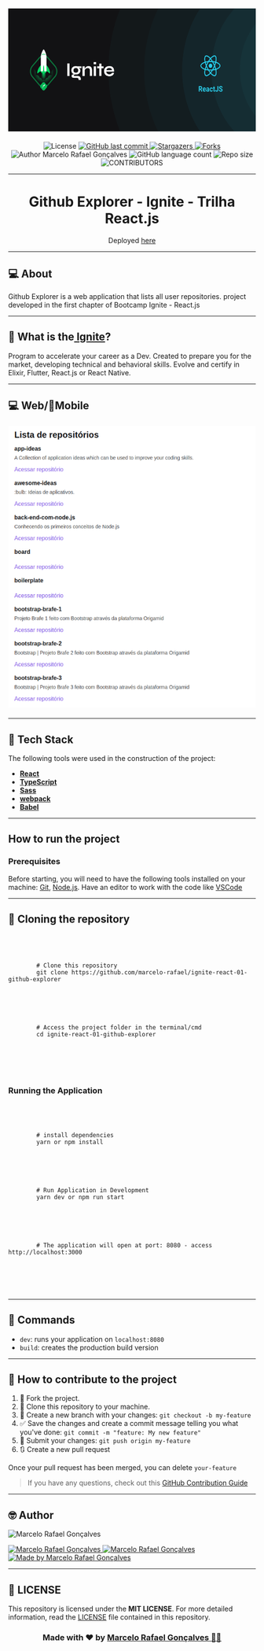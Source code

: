<!--==================== HERO  ====================-->
<h4 align="center">
  <img 
    alt="github-explorer" 
    title="github-explorer" 
    src=".github/cover-reactjs.png" 
    width="700px" 
    height="250" />
</h4>

<!--==================== BADGES  ====================-->
<div align="center">
  <!-- LICENSE -->
  <img 
    alt="License" 
    src="https://img.shields.io/badge/license-MIT-5965e0?style=for-the-badge&labelColor=5A5A5A&color=0077B5">
  <!-- LAST COMMIT -->
  <a 
    href="https://github.com/marcelo-rafael/ignite-react-01-github-explorer/commits/master">
    <img 
      alt="GitHub last commit" 
      src="https://img.shields.io/github/last-commit/marcelo-rafael/ignite-react-01-github-explorer?style=for-the-badge&label=last%20commit:&labelColor=5A5A5A&color=0077B5">
  </a>
  <!-- STARS -->
  <a 
    href="https://github.com/marcelo-rafael/ignite-react-01-github-explorer/stargazers/master">
    <img 
      alt="Stargazers" 
      src="https://img.shields.io/github/stars/marcelo-rafael/ignite-react-01-github-explorer?style=for-the-badge&label=stars&labelColor=5A5A5A&color=0077B5&logo=github">
  </a>
  <!-- FORKS -->
  <a 
    href="https://github.com/marcelo-rafael/ignite-react-01-github-explorer/forks/master">
    <img 
      alt="Forks" 
      src="https://img.shields.io/github/forks/marcelo-rafael/ignite-react-01-github-explorer?style=for-the-badge&label=forks&labelColor=5A5A5A&color=0077B5&logo=github">
  </a>
  <!-- AUTHOR -->
  <img 
    alt="Author Marcelo Rafael Gonçalves" 
    src="https://img.shields.io/badge/author-Marcelo%20Rafael-informational?style=for-the-badge&labelColor=5A5A5A&color=0077B5">
  <!-- LANGUAGES -->
  <img 
    alt="GitHub language count" 
    src="https://img.shields.io/github/languages/count/marcelo-rafael/ignite-react-01-github-explorer?style=for-the-badge&labelColor=5A5A5A&color=0077B5">
  <!-- REPO SIZE -->
    <img 
      alt="Repo size" 
      src="https://img.shields.io/github/repo-size/marcelo-rafael/ignite-react-01-github-explorer?style=for-the-badge&labelColor=5A5A5A&color=0077B5">
  <!-- CONTRIBUTORS -->
    <img 
      alt="CONTRIBUTORS" 
      src="https://img.shields.io/github/contributors/marcelo-rafael/ignite-react-01-github-explorer?style=for-the-badge&labelColor=5A5A5A&color=0077B5">
</div>

<!--==================== TITLE  ====================-->
<hr>
<div>
  <h1 align="center">
    Github Explorer - Ignite - Trilha React.js
  </h1>
  <p align="center">Deployed 
    <a href="https://ignite-react-01-github-explorer.vercel.app/">here</a>
  </p>
</div>

<!--==================== ABOUT THIS PROJECT  ====================-->
<hr>
<div>
  <h2>💻 About</h2>
  <p>Github Explorer is a web application that lists all user repositories. project developed in the first chapter of Bootcamp Ignite - React.js
  </p>
</div>

<!--==================== ABOUT THIS IGNITE  ====================-->
<hr>
<div>
  <h2>🚀 What is the<a href="https://rocketseat.com.br/ignite"> Ignite</a>?</h2>
  <p>Program to accelerate your career as a Dev. Created to prepare you for the     market, developing technical and behavioral skills. Evolve and certify in Elixir, Flutter, React.js or React Native.
  </p>
</div>

<!-- ==================== FEATURES  ====================-->
<!-- <hr>
<div>
  <h2>📋 Features</h2>
  <ul>
    <li>[x] Sessão de home</li>
    <li>[x] Sessão sobre</li>
    <li>[x] Sessão de serviços</li>
    <li>[x] Sessão de depoimentos</li>
    <li>[x] Sessão de contacto</li>
    <li>[x] Botão de agendamento para o WhatsApp.</li>
    <li>[x] Ícones das redes sociais.</li>
  </ul>
</div>  -->

<!-- ==================== LAYOUT  ====================-->
<hr>
<div>
  <!-- <h2>🎨 Layout</h4>
  <p>O layout da aplicação está disponível no Figma:</p>
  <p>
    <a href="https://www.figma.com/file/x2gNYqpuVmCZacAoPEeiuv/Origin-Six-(Copy)?node-id=0%3A1">
    <img alt="Made by marcelo-rafael" src="https://img.shields.io/badge/Acessar Layout-Figma-5965e0?style=for-the-badge&labelColor=5A5A5A&color=0077B5">
    </a>
  </p>
  <p>Design feito por 
    <a href="https://dribbble.com/rebeccagonzalez">Rebecca Gonzalez</a>
  </p> -->
  <h2>💻 Web/📱Mobile</h2>
  <h4 align="center">
    <img 
      alt="github-explorer" 
      title="github-explorer" 
      src=".github/github-explorer.png" 
      width="700px" />
  </h4>
</div>

<!--==================== CHALLENGES  ====================-->
<!-- <hr>
<div>
  <h4>⚔️  Desafios para melhorar a aplicação</h4>
    <ul>
      <li>[ ] Criar documentação
      <li>[ ] Gif de exemplo</li>
      <li>[x] Readme-me incrível</li>
      <li>[x] Tecnologias usadas</li>
      <li>[x] Setup do projeto</li>
      <li>[x] Funcionalidades</li>
      <li>[ ] Screenshot das páginas</li>
      <li>[ ] Adicionar favicon</li>
      <li>[ ] Melhorar estilos</li>
      <li>[ ] breakpoints - adaptar para outros dispositivos</li>
      <li>[ ] Mobile First</li>
      <li>[ ] Trocar cores, fontes e conteúdo</li>
    </ul>
</div> -->

<!--==================== TECH STACK  ====================-->
<hr>
<div>
  <h2>🚀 Tech Stack</h2>
  <p>The following tools were used in the construction of the project:</p>
  <ul>
    <li><strong><a href="https://pt-br.reactjs.org/">React</a></strong></li>
    <li><strong><a href="https://www.typescriptlang.org/">TypeScript</a></strong></li>
    <li><strong><a href="https://sass-lang.com/">Sass</a></strong></li>
    <li><strong><a href="https://webpack.js.org/">webpack</a></strong></li>
    <li><strong><a href="https://babeljs.io/">Babel</a></strong></li>
  </ul>
  <hr>
  <h2>How to run the project</h2>
  <h3>Prerequisites</h3>
  <p>Before starting, you will need to have the following tools installed on your     machine:
    <a href="https://git-scm.com">Git</a>, 
    <a href="https://nodejs.org/en/">Node.js</a>.
  Have an editor to work with the code like 
    <a href="https://code.visualstudio.com/">VSCode</a>
  </p>
</div>

<!--==================== CLONING THE REPOSITORY ====================-->
<hr>
<div>
  <h2>👯 Cloning the repository</h2>
  <pre>
    <code>
      <p>
        <span># Clone this repository</span>
        git clone https://github.com/marcelo-rafael/ignite-react-01-github-explorer
      </p>  
      <p>
        <span># Access the project folder in the terminal/cmd</span>
        cd ignite-react-01-github-explorer
      </p>
    </code>
  </pre>
  <h3>Running the Application</h3>
  <pre>
    <code>
      <p>
        <span># install dependencies</span>
        yarn or npm install
      </p>
      <p>
        <span># Run Application in Development</span>
        yarn dev or npm run start
      </p>
      <p>
        <span># The application will open at port: 8080 - access http://localhost:3000</span>
      </p>  
    </code>
  </pre>
</div>

<!--==================== COMMANDS ====================-->
<hr>
<div>
  <h2>🔎 Commands</h2>
  <ul>
    <li><code>dev</code>: runs your application on <code>localhost:8080</code></li>
    <li><code>build</code>: creates the production build version</li>
  </ul>
</div>

<!--==================== CONTRIBUTE TO THE PROJECT ====================-->
<hr>
<div>
  <h2>💪 How to contribute to the project</h2>
  <ol>
    <li>🍴 Fork the project.</li>
    <li>👯 Clone this repository to your machine.</li>
    <li>🎋 Create a new branch with your changes: <code>git checkout -b my-feature</code></li>
    <li>✅ Save the changes and create a commit message telling you what you've done: <code>git commit -m "feature: My new feature"</code></li>
    <li>📌 Submit your changes: <code>git push origin my-feature</code></li>
    <li>🔃 Create a new pull request</li>
  </ol>
  <p>Once your pull request has been merged, you can delete <code>your-feature</code></p>
  <blockquote>
    <p>If you have any questions, check out this 
      <a href="https://github.com/firstcontributions/first-contributions">GitHub      Contribution Guide
      </a>
    </p>
  </blockquote>
</div>

<!--==================== AUTHOR ====================-->
<hr>
<div>
  <h2>🤓 Author</h2>
  <p>
    <img 
      src="https://avatars0.githubusercontent.com/u/29902777?s=460&u=61d43667f33a45eb000a2af216e4abeb2d4a6717&v=4" 
      width="100px" 
      alt="Marcelo Rafael Gonçalves"/>
  </p>
  <div>
    <a href="mailto:marcelo.rafael.goncalves@gmail.com">
      <img 
        alt="Marcelo Rafael Gonçalves" 
        src="https://img.shields.io/badge/-gmail-0077B5?style=for-the-badge&logo=gmail&logoColor=white" />
    </a>
    <a href="https://www.linkedin.com/in/marcelo-rafael-gonçalves/">
      <img 
        alt="Marcelo Rafael Gonçalves" 
        src="https://img.shields.io/badge/-linkedin-0077B5?style=for-the-badge&logo=Linkedin&logoColor=white" />
    </a>
    <a href="https://github.com/marcelo-rafael">
      <img 
        alt="Made by Marcelo Rafael Gonçalves" 
        src="https://img.shields.io/badge/-Github-0077B5?style=for-the-badge&logo=Github&logoColor=white&link=https://github.com/marcelo-rafael" />
    </a>
  </div>
</div>

<!--==================== LICENSE ====================-->
<hr>
<div>
  <h2>📝 LICENSE</h2>
  <p>This repository is licensed under the <strong>MIT LICENSE</strong>. For more detailed information, read the <a href="./LICENSE">LICENSE</a> file contained in this repository.</p>
  <h3 align="center">
  Made with ❤️ by <a href="https://www.linkedin.com/in/marcelo-rafael-goncalves/">Marcelo Rafael Gonçalves 💜🚀</a>
  </h3>
</div>
